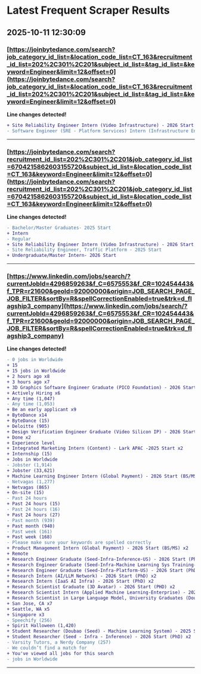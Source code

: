 # Latest Frequent Scraper Results

## 2025-10-11 12:30:09

### [https://joinbytedance.com/search?job_category_id_list=&location_code_list=CT_163&recruitment_id_list=202%2C301%2C201&subject_id_list=&tag_id_list=&keyword=Engineer&limit=12&offset=0](https://joinbytedance.com/search?job_category_id_list=&location_code_list=CT_163&recruitment_id_list=202%2C301%2C201&subject_id_list=&tag_id_list=&keyword=Engineer&limit=12&offset=0)

**Line changes detected!**

```diff
+ Site Reliability Engineer Intern (Video Infrastructure) - 2026 Start (BS/MS)
- Software Engineer (SRE - Platform Services) Intern (Infrastructure Engineering), 2026 Start (BS/MS)
```

---
### [https://joinbytedance.com/search?recruitment_id_list=202%2C301%2C201&job_category_id_list=6704215862603155720&subject_id_list=&location_code_list=CT_163&keyword=Engineer&limit=12&offset=0](https://joinbytedance.com/search?recruitment_id_list=202%2C301%2C201&job_category_id_list=6704215862603155720&subject_id_list=&location_code_list=CT_163&keyword=Engineer&limit=12&offset=0)

**Line changes detected!**

```diff
- Bachelor/Master Graduates- 2025 Start
+ Intern
- Regular
+ Site Reliability Engineer Intern (Video Infrastructure) - 2026 Start (BS/MS)
- Site Reliability Engineer, Traffic Platform - 2025 Start
+ Undergraduate/Master Intern- 2026 Start
```

---
### [https://www.linkedin.com/jobs/search/?currentJobId=4296859263&f_C=6575553&f_CR=102454443&f_TPR=r21600&geoId=92000000&origin=JOB_SEARCH_PAGE_JOB_FILTER&sortBy=R&spellCorrectionEnabled=true&trk=d_flagship3_company](https://www.linkedin.com/jobs/search/?currentJobId=4296859263&f_C=6575553&f_CR=102454443&f_TPR=r21600&geoId=92000000&origin=JOB_SEARCH_PAGE_JOB_FILTER&sortBy=R&spellCorrectionEnabled=true&trk=d_flagship3_company)

**Line changes detected!**

```diff
- 0 jobs in Worldwide
+ 15
+ 15 jobs in Worldwide
+ 2 hours ago x8
+ 3 hours ago x7
+ 3D Graphics Software Engineer Graduate (PICO Foundation) - 2026 Start (BS/MS) x2
+ Actively Hiring x6
+ Any time (1,047)
- Any time (1,053)
+ Be an early applicant x9
+ ByteDance x14
+ ByteDance (15)
+ Deloitte (905)
+ Design Verification Engineer Graduate (Video Silicon IP) - 2026 Start (BS/MS) x2
+ Done x2
+ Experience level
+ Integrated Marketing Intern (Content) - Lark APAC -2025 Start x2
+ Internship (15)
+ Jobs in Worldwide
- Jobster (1,914)
+ Jobster (33,621)
+ Machine Learning Engineer Intern (Global Payment) - 2026 Start (BS/MS) x2
- Netvagas (1,277)
+ Netvagas (865)
+ On-site (15)
- Past 24 hours
+ Past 24 hours (15)
- Past 24 hours (16)
+ Past 24 hours (27)
- Past month (939)
+ Past month (940)
- Past week (161)
+ Past week (168)
- Please make sure your keywords are spelled correctly
+ Product Management Intern (Global Payment) - 2026 Start (BS/MS) x2
+ Remote
+ Research Engineer Graduate (Seed-Infra-Inference-US) - 2026 Start (PhD) x2
+ Research Engineer Graduate (Seed-Infra-Machine Learning Sys Training-US) - 2026 Start (PhD) x2
+ Research Engineer Graduate (Seed-Infra-Platform-US) - 2026 Start (PhD) x2
+ Research Intern (AI/LLM Network) - 2026 Start (PhD) x2
+ Research Intern (IaaS AI Infra) - 2026 Start (PhD) x2
+ Research Scientist Graduate (3D Avatar) - 2026 Start (PHD) x2
+ Research Scientist Intern (Applied Machine Learning-Enterprise) - 2026 Start (PhD) x2
+ Research Scientist in Large Language Model, University Graduates (Doubao-Seed) - 2025 Start (PhD) x2
+ San Jose, CA x7
+ Seattle, WA x5
+ Singapore x3
- Speechify (256)
+ Spirit Halloween (1,420)
+ Student Researcher (Doubao (Seed) - Machine Learning System) - 2025 Start (PhD) x2
+ Student Researcher (Seed - Infra - Inference) - 2026 Start (PhD) x2
- Varsity Tutors, a Nerdy Company (257)
- We couldn’t find a match for
+ You've viewed all jobs for this search
- jobs in Worldwide
```

---
